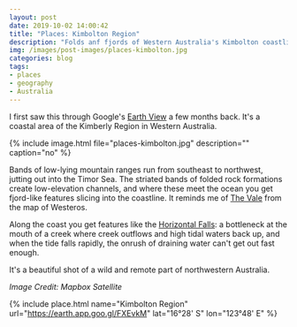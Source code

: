 ```yaml
---
layout: post
date: 2019-10-02 14:00:42
title: "Places: Kimbolton Region"
description: "Folds anf fjords of Western Australia's Kimbolton coastline."
img: /images/post-images/places-kimbolton.jpg
categories: blog
tags:
- places
- geography
- Australia
---
```


I first saw this through Google's [Earth View](https://chrome.google.com/webstore/detail/earth-view-from-google-ea/bhloflhklmhfpedakmangadcdofhnnoh "Earth View") a few months back. It's a coastal area of the Kimberly Region in Western Australia.

{% include image.html file="places-kimbolton.jpg" description="" caption="no" %}

Bands of low-lying mountain ranges run from southeast to northwest, jutting out into the Timor Sea. The striated bands of folded rock formations create low-elevation channels, and where these meet the ocean you get fjord-like features slicing into the coastline. It reminds me of [The Vale](https://gameofthrones.fandom.com/wiki/The_Vale_of_Arryn "The Vale") from the map of Westeros.

Along the coast you get features like the [Horizontal Falls](https://en.wikipedia.org/wiki/Horizontal_Falls "Horizontal Falls"): a bottleneck at the mouth of a creek where creek outflows and high tidal waters back up, and when the tide falls rapidly, the onrush of draining water can't get out fast enough.

It's a beautiful shot of a wild and remote part of northwestern Australia.

_Image Credit: Mapbox Satellite_

{% include place.html name="Kimbolton Region" url="https://earth.app.goo.gl/FXEvkM" lat="16°28' S" lon="123°48' E" %}
